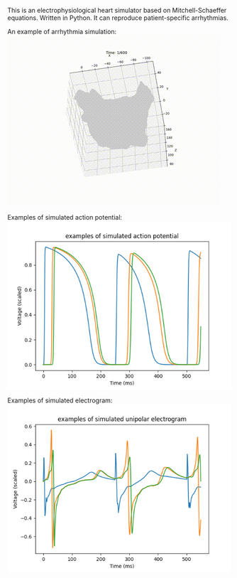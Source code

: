 This is an electrophysiological heart simulator based on Mitchell-Schaeffer equations. Written in Python. It can reproduce patient-specific arrhythmias.  

An example of arrhythmia simulation:  
![Demo](result/0_demo/activation_movie.gif)  

Examples of simulated action potential:  
![Demo](result/0_demo/action_potential.png)  

Examples of simulated electrogram:  
![Demo](result/0_demo/unipolar_electrogram.png)  
